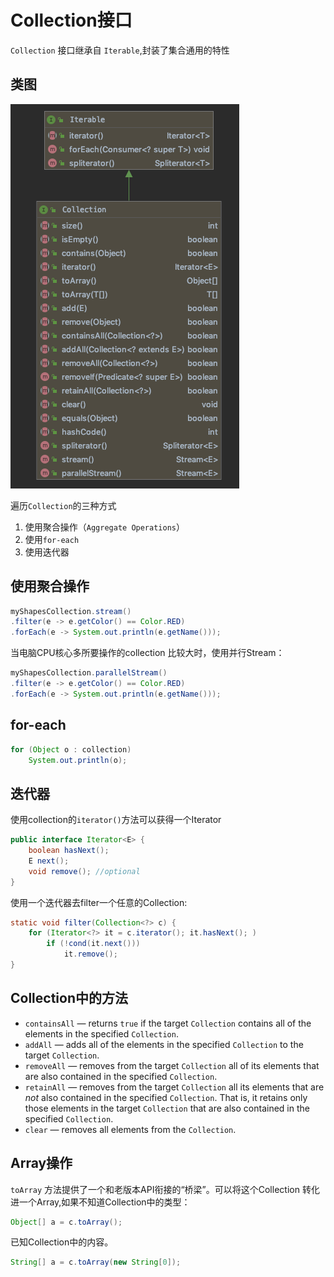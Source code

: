 # Collection接口

`Collection` 接口继承自 `Iterable`,封装了集合通用的特性

## 类图

![image-20200106175222926](assets/image-20200106175222926.png)

遍历`Collection`的三种方式

1. 使用聚合操作（`Aggregate Operations`）
2. 使用`for-each`
3. 使用迭代器

## 使用聚合操作

```java
myShapesCollection.stream()
.filter(e -> e.getColor() == Color.RED)
.forEach(e -> System.out.println(e.getName()));
```

当电脑CPU核心多所要操作的collection 比较大时，使用并行Stream：

```java
myShapesCollection.parallelStream()
.filter(e -> e.getColor() == Color.RED)
.forEach(e -> System.out.println(e.getName()));
```

## for-each

```java
for (Object o : collection)
    System.out.println(o);
```

## 迭代器

使用collection的`iterator()`方法可以获得一个Iterator

```java
public interface Iterator<E> {
    boolean hasNext();
    E next();
    void remove(); //optional
}
```

使用一个迭代器去filter一个任意的Collection:

```java
static void filter(Collection<?> c) {
    for (Iterator<?> it = c.iterator(); it.hasNext(); )
        if (!cond(it.next()))
            it.remove();
}
```

## Collection中的方法

- `containsAll` — returns `true` if the target `Collection` contains all of the elements in the specified `Collection`.
- `addAll` — adds all of the elements in the specified `Collection` to the target `Collection`.
- `removeAll` — removes from the target `Collection` all of its elements that are also contained in the specified `Collection`.
- `retainAll` — removes from the target `Collection` all its elements that are *not* also contained in the specified `Collection`. That is, it retains only those elements in the target `Collection` that are also contained in the specified `Collection`.
- `clear` — removes all elements from the `Collection`.

## Array操作

`toArray` 方法提供了一个和老版本API衔接的“桥梁”。可以将这个Collection 转化进一个Array,如果不知道Collection中的类型：

```java
Object[] a = c.toArray();
```

已知Collection中的内容。

```java
String[] a = c.toArray(new String[0]);
```